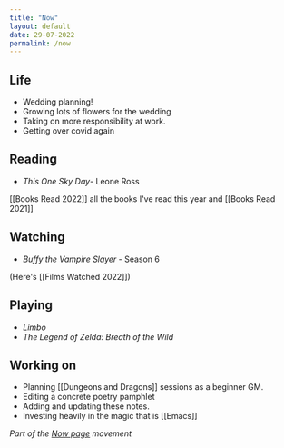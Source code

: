```yaml
---
title: "Now"
layout: default
date: 29-07-2022
permalink: /now
---
```


## Life

-   Wedding planning!
-   Growing lots of flowers for the wedding
-   Taking on more responsibility at work.
-   Getting over covid again

## Reading

-   *This One Sky Day*- Leone Ross

[[Books Read 2022]]  all the books I've read this year and [[Books Read 2021]] 

## Watching

-   *Buffy the Vampire Slayer* - Season 6


(Here's [[Films Watched 2022]])

## Playing

-   *Limbo*
-   *The Legend of Zelda: Breath of the Wild*

## Working on

-   Planning [[Dungeons and Dragons]] sessions as a beginner GM.
-   Editing a concrete poetry pamphlet
-   Adding and updating these notes.
-   Investing heavily in the magic that is [[Emacs]]

*Part of the <a href="https://nownownow.com/about" >Now page</a> movement*

